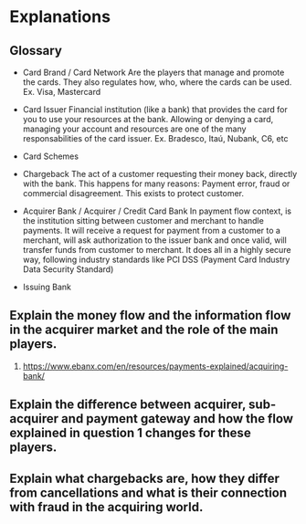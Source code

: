 # Explanations

## Glossary



- Card Brand / Card Network
Are the players that manage and promote the cards. They also regulates how, who, where the cards can be used.
Ex. Visa, Mastercard

- Card Issuer
Financial institution (like a bank) that provides the card for you to use your resources at the bank.
Allowing or denying a card, managing your account and resources are one of the many responsabilities of the card issuer.
Ex. Bradesco, Itaú, Nubank, C6, etc

- Card Schemes

- Chargeback
The act of a customer requesting their money back, directly with the bank.
This happens for many reasons: Payment error, fraud or commercial disagreement.
This exists to protect customer. 

- Acquirer Bank / Acquirer / Credit Card Bank
In payment flow context, is the institution sitting between customer and merchant to handle payments.
It will receive a request for payment from a customer to a merchant, will ask authorization to the issuer bank and once valid, will transfer funds from customer to merchant.
It does all in a highly secure way, following industry standards like PCI DSS (Payment Card Industry Data Security Standard)

- Issuing Bank


## Explain the money flow and the information flow in the acquirer market and the role of the main players.
1. https://www.ebanx.com/en/resources/payments-explained/acquiring-bank/
## Explain the difference between acquirer, sub-acquirer and payment gateway and how the flow explained in question 1 changes for these players.
## Explain what chargebacks are, how they differ from cancellations and what is their connection with fraud in the acquiring world.


